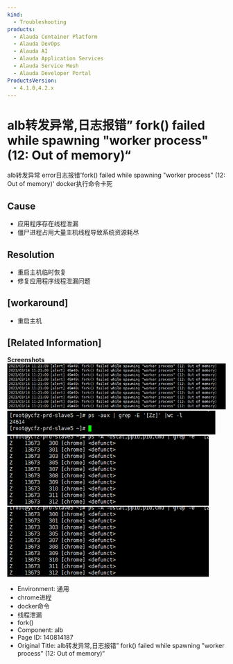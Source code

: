 ```yaml
---
kind:
  - Troubleshooting
products:
  - Alauda Container Platform
  - Alauda DevOps
  - Alauda AI
  - Alauda Application Services
  - Alauda Service Mesh
  - Alauda Developer Portal
ProductsVersion:
  - 4.1.0,4.2.x
---
```

<!-- A type of document that involves encountering a fault, diagnosing it, performing root cause analysis, and providing solutions. -->

# alb转发异常,日志报错” fork() failed while spawning "worker process" (12: Out of memory)“

alb转发异常 error日志报错'fork() failed while spawning "worker process" (12: Out of memory)' docker执行命令卡死

## Cause
- 应用程序存在线程泄漏
- 僵尸进程占用大量主机线程导致系统资源耗尽

## Resolution
- 重启主机临时恢复
- 修复应用程序线程泄漏问题

## [workaround]
- 重启主机

## [Related Information]
**Screenshots**
![](assets/albzhuan-fa-yi-chang-ri-zhi-bao-cuo-fork-failed-while-spawning-worker-process-12/image2023-3-15_17-0-4.png)
![](assets/albzhuan-fa-yi-chang-ri-zhi-bao-cuo-fork-failed-while-spawning-worker-process-12/image2023-3-15_17-4-0.png)
![](assets/albzhuan-fa-yi-chang-ri-zhi-bao-cuo-fork-failed-while-spawning-worker-process-12/image2023-3-15_17-4-34.png)
![](assets/albzhuan-fa-yi-chang-ri-zhi-bao-cuo-fork-failed-while-spawning-worker-process-12/image2023-3-15_17-6-34.png)
- Environment: 通用
- chrome进程
- docker命令
- 线程泄漏
- fork()
- Component: alb
- Page ID: 140814187
- Original Title: alb转发异常,日志报错” fork() failed while spawning "worker process" (12: Out of memory)“
